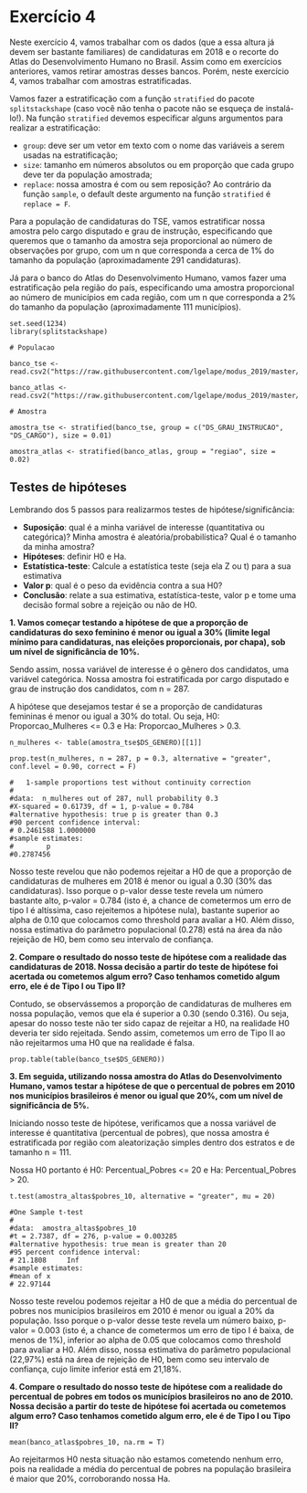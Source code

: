 # Exercício 4

Neste exercício 4, vamos trabalhar com os dados (que a essa altura já devem ser bastante familiares) de candidaturas em 2018 e o recorte do Atlas do Desenvolvimento Humano no Brasil. Assim como em exercícios anteriores, vamos retirar amostras desses bancos. Porém, neste exercício 4, vamos trabalhar com amostras estratificadas.

Vamos fazer a estratificação com a função `stratified` do pacote `splitstackshape` (caso você não tenha o pacote não se esqueça de instalá-lo!). Na função `stratified` devemos especificar alguns argumentos para realizar a estratificação:

* `group`: deve ser um vetor em texto com o nome das variáveis a serem usadas na estratificação;
* `size`: tamanho em números absolutos ou em proporção que cada grupo deve ter da população amostrada;
* `replace`: nossa amostra é com ou sem reposição? Ao contrário da função `sample`, o default deste argumento na função `stratified` é `replace = F`.

Para a população de candidaturas do TSE, vamos estratificar nossa amostra pelo cargo disputado e grau de instrução, especificando que queremos que o tamanho da amostra seja proporcional ao número de observações por grupo, com um n que corresponda a cerca de 1% do tamanho da população (aproximadamente 291 candidaturas).

Já para o banco do Atlas do Desenvolvimento Humano, vamos fazer uma estratificação pela região do país, especificando uma amostra proporcional ao número de municípios em cada região, com um n que corresponda a 2% do tamanho da população (aproximadamente 111 municípios).

```
set.seed(1234)
library(splitstackshape)

# Populacao

banco_tse <- read.csv2("https://raw.githubusercontent.com/lgelape/modus_2019/master/Bancos/candidatos2018_filtrado.csv")

banco_atlas <- read.csv2("https://raw.githubusercontent.com/lgelape/modus_2019/master/Bancos/AtlasBrasil_modus2019.csv")

# Amostra

amostra_tse <- stratified(banco_tse, group = c("DS_GRAU_INSTRUCAO", "DS_CARGO"), size = 0.01)

amostra_atlas <- stratified(banco_atlas, group = "regiao", size = 0.02)
```

## Testes de hipóteses

Lembrando dos 5 passos para realizarmos testes de hipótese/significância:

* **Suposição**: qual é a minha variável de interesse (quantitativa ou categórica)? Minha amostra é aleatória/probabilística? Qual é o tamanho da minha amostra?
* **Hipóteses**: definir H0 e Ha.
* **Estatística-teste**: Calcule a estatística teste (seja ela Z ou t) para a sua estimativa
* **Valor p**: qual é o peso da evidência contra a sua H0?
* **Conclusão**: relate a sua estimativa, estatística-teste, valor p e tome uma decisão formal sobre a rejeição ou não de H0.

**1. Vamos começar testando a hipótese de que a proporção de candidaturas do sexo feminino é menor ou igual a 30% (limite legal mínimo para candidaturas, nas eleições proporcionais, por chapa), sob um nível de significância de 10%.**

Sendo assim, nossa variável de interesse é o gênero dos candidatos, uma variável categórica. Nossa amostra foi estratificada por cargo disputado e grau de instrução dos candidatos, com n = 287.

A hipótese que desejamos testar é se a proporção de candidaturas femininas é menor ou igual a 30% do total. Ou seja, H0: Proporcao_Mulheres <= 0.3 e Ha: Proporcao_Mulheres > 0.3.

```
n_mulheres <- table(amostra_tse$DS_GENERO)[[1]]

prop.test(n_mulheres, n = 287, p = 0.3, alternative = "greater", conf.level = 0.90, correct = F)

#	1-sample proportions test without continuity correction
#
#data:  n_mulheres out of 287, null probability 0.3
#X-squared = 0.61739, df = 1, p-value = 0.784
#alternative hypothesis: true p is greater than 0.3
#90 percent confidence interval:
# 0.2461588 1.0000000
#sample estimates:
#        p 
#0.2787456 
```

Nosso teste revelou que não podemos rejeitar a H0 de que a proporção de candidaturas de mulheres em 2018 é menor ou igual a 0.30 (30% das candidaturas). Isso porque o p-valor desse teste revela um número bastante alto, p-valor = 0.784 (isto é, a chance de cometermos um erro de tipo I é altíssima, caso rejeitemos a hipótese nula), bastante superior ao alpha de 0.10 que colocamos como threshold para avaliar a H0. Além disso, nossa estimativa do parâmetro populacional (0.278) está na área da não rejeição de H0, bem como seu intervalo de confiança.

**2. Compare o resultado do nosso teste de hipótese com a realidade das candidaturas de 2018. Nossa decisão a partir do teste de hipótese foi acertada ou cometemos algum erro? Caso tenhamos cometido algum erro, ele é de Tipo I ou Tipo II?**

Contudo, se observássemos a proporção de candidaturas de mulheres em nossa população, vemos que ela é superior a 0.30 (sendo 0.316). Ou seja, apesar do nosso teste não ter sido capaz de rejeitar a H0, na realidade H0 deveria ter sido rejeitada. Sendo assim, cometemos um erro de Tipo II ao não rejeitarmos uma H0 que na realidade é falsa.

```
prop.table(table(banco_tse$DS_GENERO))
```

**3. Em seguida, utilizando nossa amostra do Atlas do Desenvolvimento Humano, vamos testar a hipótese de que o percentual de pobres em 2010 nos municípios brasileiros é menor ou igual que 20%, com um nível de significância de 5%.**

Iniciando nosso teste de hipótese, verificamos que a nossa variável de interesse é quantitativa (percentual de pobres), que nossa amostra é estratificada por região com aleatorização simples dentro dos estratos e de tamanho n = 111.

Nossa H0 portanto é H0: Percentual_Pobres <= 20 e Ha: Percentual_Pobres > 20.

```{r}
t.test(amostra_altas$pobres_10, alternative = "greater", mu = 20)

#One Sample t-test
#
#data:  amostra_altas$pobres_10
#t = 2.7387, df = 276, p-value = 0.003285
#alternative hypothesis: true mean is greater than 20
#95 percent confidence interval:
# 21.1808     Inf
#sample estimates:
#mean of x 
# 22.97144  
```

Nosso teste revelou podemos rejeitar a H0 de que a média do percentual de pobres nos municípios brasileiros em 2010 é menor ou igual a 20% da população. Isso porque o p-valor desse teste revela um número baixo, p-valor = 0.003 (isto é, a chance de cometermos um erro de tipo I é baixa, de menos de 1%), inferior ao alpha de 0.05 que colocamos como threshold para avaliar a H0. Além disso, nossa estimativa do parâmetro populacional (22,97%) está na área de rejeição de H0, bem como seu intervalo de confiança, cujo limite inferior está em 21,18%.

**4. Compare o resultado do nosso teste de hipótese com a realidade do percentual de pobres em todos os municípios brasileiros no ano de 2010. Nossa decisão a partir do teste de hipótese foi acertada ou cometemos algum erro? Caso tenhamos cometido algum erro, ele é de Tipo I ou Tipo II?**

```
mean(banco_atlas$pobres_10, na.rm = T)
```

Ao rejeitarmos H0 nesta situação não estamos cometendo nenhum erro, pois na realidade a média do percentual de pobres na população brasileira é maior que 20%, corroborando nossa Ha.
